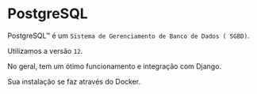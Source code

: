 # PostgreSQL
PostgreSQL™ é um `Sistema de Gerenciamento de Banco de Dados ( SGBD)`.

Utilizamos a versão `12`.

No geral, tem um ótimo funcionamento e integração com Django.

Sua instalação se faz através do Docker.